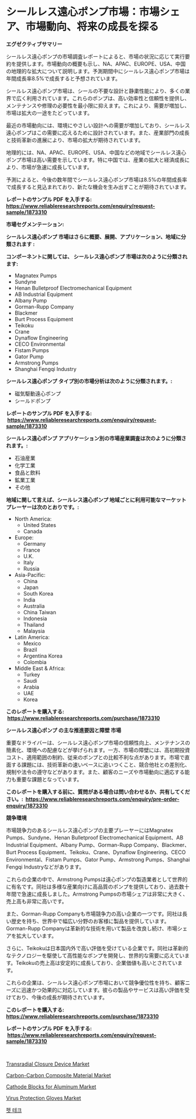 <p><h1>シールレス遠心ポンプ市場：市場シェア、市場動向、将来の成長を探る</h1></p><p><strong>エグゼクティブサマリー</strong></p>
<p><p>シールレス遠心ポンプの市場調査レポートによると、市場の状況に応じて実行要約を提供します。市場動向の概要も示し、NA、APAC、EUROPE、USA、中国の地理的な拡大について説明します。予測期間中にシールレス遠心ポンプ市場は年間成長率8.5%で成長すると予想されています。</p><p>シールレス遠心ポンプ市場は、シールの不要な設計と静粛性能により、多くの業界で広く利用されています。これらのポンプは、高い効率性と信頼性を提供し、メンテナンスや修理の必要性を最小限に抑えます。これにより、需要が増加し、市場は拡大の一途をたどっています。</p><p>最近の市場動向には、環境にやさしい設計への需要が増加しており、シールレス遠心ポンプはこの需要に応えるために設計されています。また、産業部門の成長と技術革新の進展により、市場の拡大が期待されています。</p><p>地理的には、NA、APAC、EUROPE、USA、中国などの地域でシールレス遠心ポンプ市場は高い需要を示しています。特に中国では、産業の拡大と経済成長により、市場が急速に成長しています。</p><p>予測によると、今後の数年間でシールレス遠心ポンプ市場は8.5%の年間成長率で成長すると見込まれており、新たな機会を生み出すことが期待されています。</p></p>
<p><strong>レポートのサンプル PDF を入手する: <a href="https://www.reliableresearchreports.com/enquiry/request-sample/1873310">https://www.reliableresearchreports.com/enquiry/request-sample/1873310</a></strong></p>
<p><strong>市場セグメンテーション:</strong></p>
<p><strong> シールレス遠心ポンプ 市場はさらに概要、展開、アプリケーション、地域に分類されます :</strong></p>
<p><strong>コンポーネントに関しては、 シールレス遠心ポンプ 市場は次のように分類されます: &nbsp;</strong></p>
<p><ul><li>Magnatex Pumps</li><li>Sundyne</li><li>Henan Bulletproof Electromechanical Equipment</li><li>AB Industrial Equipment</li><li>Albany Pump</li><li>Gorman-Rupp Company</li><li>Blackmer</li><li>Burt Process Equipment</li><li>Teikoku</li><li>Crane</li><li>Dynaflow Engineering</li><li>CECO Environmental</li><li>Fistam Pumps</li><li>Gator Pump</li><li>Armstrong Pumps</li><li>Shanghai Fengqi Industry</li></ul></p>
<p><strong> シールレス遠心ポンプ タイプ別の市場分析は次のように分類されます。:</strong></p>
<p><ul><li>磁気駆動遠心ポンプ</li><li>シールドポンプ</li></ul></p>
<p><strong>レポートのサンプル PDF を入手する: &nbsp;<a href="https://www.reliableresearchreports.com/enquiry/request-sample/1873310">https://www.reliableresearchreports.com/enquiry/request-sample/1873310</a></strong></p>
<p><strong> シールレス遠心ポンプ アプリケーション別の市場産業調査は次のように分類されます。:</strong></p>
<p><ul><li>石油産業</li><li>化学工業</li><li>食品と飲料</li><li>鉱業工業</li><li>その他</li></ul></p>
<p><strong>地域に関して言えば、シールレス遠心ポンプ 地域ごとに利用可能なマーケットプレーヤーは次のとおりです。:</strong></p>
<p><ul>
    <li>
        North America:
        <ul>
            <li>United States</li>
            <li>Canada</li>
        </ul>
    </li>
    <li>
        Europe:
        <ul>
            <li>Germany</li>
            <li>France</li>
            <li>U.K.</li>
            <li>Italy</li>
            <li>Russia</li>
        </ul>
    </li>
    <li>
        Asia-Pacific:
        <ul>
            <li>China</li>
            <li>Japan</li>
            <li>South Korea</li>
            <li>India</li>
            <li>Australia</li>
            <li>China Taiwan</li>
            <li>Indonesia</li>
            <li>Thailand</li>
            <li>Malaysia</li>
        </ul>
    </li>
    <li>
        Latin America:
        <ul>
            <li>Mexico</li>
            <li>Brazil</li>
            <li>Argentina Korea</li>
            <li>Colombia</li>
        </ul>
    </li>
    <li>
        Middle East & Africa:
        <ul>
            <li>Turkey</li>
            <li>Saudi</li>
            <li>Arabia</li>
            <li>UAE</li>
            <li>Korea</li>
        </ul>
    </li>
    </ul></p>
<p><strong>このレポートを購入する: &nbsp;<a href="https://www.reliableresearchreports.com/purchase/1873310">https://www.reliableresearchreports.com/purchase/1873310</a></strong></p>
<p><strong>シールレス遠心ポンプ の主な推進要因と障壁 市場</strong></p>
<p><p>重要なドライバーは、シールレス遠心ポンプ市場の信頼性向上、メンテナンスの簡素化、環境への配慮などが挙げられます。一方、市場の障壁には、高初期投資コスト、適用範囲の制約、従来のポンプとの比較不利な点があります。市場で直面する課題には、技術革新の速いペースに追いつくこと、競合他社との差別化、規制や法令の遵守などがあります。また、顧客のニーズや市場動向に適応する能力も重要な課題となっています。</p></p>
<p><strong>このレポートを購入する前に、質問がある場合は問い合わせるか、共有してください。:&nbsp; <a href="https://www.reliableresearchreports.com/enquiry/pre-order-enquiry/1873310">https://www.reliableresearchreports.com/enquiry/pre-order-enquiry/1873310</a></strong></p>
<p><strong>競争環境</strong></p>
<p><p>市場競争力のあるシールレス遠心ポンプの主要プレーヤーにはMagnatex Pumps、Sundyne、Henan Bulletproof Electromechanical Equipment、AB Industrial Equipment、Albany Pump、Gorman-Rupp Company、Blackmer、Burt Process Equipment、Teikoku、Crane、Dynaflow Engineering、CECO Environmental、Fistam Pumps、Gator Pump、Armstrong Pumps、Shanghai Fengqi Industryなどがあります。</p><p>これらの企業の中で、Armstrong Pumpsは遠心ポンプの製造業者として世界的に有名です。同社は多様な産業向けに高品質のポンプを提供しており、過去数十年間で急速に成長しました。Armstrong Pumpsの市場シェアは非常に大きく、売上高も非常に高いです。</p><p>また、Gorman-Rupp Companyも市場競争力の高い企業の一つです。同社は長い歴史を持ち、世界中で幅広い分野のお客様に製品を提供しています。Gorman-Rupp Companyは革新的な技術を用いて製品を改良し続け、市場シェアを拡大しています。</p><p>さらに、Teikokuは日本国内外で高い評価を受けている企業です。同社は革新的なテクノロジーを駆使して高性能なポンプを開発し、世界的な需要に応えています。Teikokuの売上高は安定的に成長しており、企業価値も高いとされています。</p><p>これらの企業は、シールレス遠心ポンプ市場において競争優位性を持ち、顧客ニーズに迅速かつ効果的に対応しています。彼らの製品やサービスは高い評価を受けており、今後の成長が期待されています。</p></p>
<p><strong>このレポートを購入する: &nbsp; <a href="https://www.reliableresearchreports.com/purchase/1873310">https://www.reliableresearchreports.com/purchase/1873310</a></strong></p>
<p><strong>レポートのサンプル PDF を入手する: &nbsp;<a href="https://www.reliableresearchreports.com/enquiry/request-sample/1873310">https://www.reliableresearchreports.com/enquiry/request-sample/1873310</a></strong><strong></strong></p>
<p>&nbsp;</p>
<p><p><a href="https://issuu.com/reportprime-2/docs/transradial-closure-device-market-size-2030.pptx">Transradial Closure Device Market</a></p><p><a href="https://github.com/vimar16th/Market-Research-Report-List-3/blob/main/carbon-carbon-composite-material-market.md">Carbon-Carbon Composite Material Market</a></p><p><a href="https://github.com/luckyshygirl/Market-Research-Report-List-3/blob/main/cathode-blocks-for-aluminum-market.md">Cathode Blocks for Aluminum Market</a></p><p><a href="https://issuu.com/reportprime-2/docs/virus-protection-gloves-market-size-2030.pptx">Virus Protection Gloves Market</a></p><p><a href="https://medium.com/@conradkirrlin76575/%EB%B0%98%EB%A0%A4%EB%8F%99%EB%AC%BC-%EA%B8%B0%EC%88%A0-%EC%8B%9C%EC%9E%A5%EC%9D%80-%EC%8B%9C%EC%9E%A5-%EC%A0%90%EC%9C%A0%EC%9C%A8-%EC%8B%9C%EC%9E%A5-%EB%8F%99%ED%96%A5-%EB%B0%8F-%EC%8B%9C%EC%9E%A5-%EC%84%B1%EC%9E%A5%EC%97%90-%EB%8C%80%ED%95%9C-%EC%A0%95%EB%B3%B4%EB%A5%BC-%EC%A0%9C%EA%B3%B5%ED%95%A9%EB%8B%88%EB%8B%A4-30e7cc4fc592">펫 테크</a></p></p>